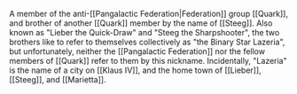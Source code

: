 A member of the anti-<span class="political-bodies-places">[[Pangalactic Federation|Federation]]</span> group <span class="miscellaneous">[[Quark]]</span>, and brother of another <span class="miscellaneous">[[Quark]]</span> member by the name of <span class="people">[[Steeg]]</span>.
Also known as "Lieber the Quick-Draw" and "Steeg the Sharpshooter", the two brothers like to refer to themselves collectively as "the Binary Star Lazeria", but unfortunately, neither the <span class="political-bodies-places">[[Pangalactic Federation]]</span> nor the fellow members of <span class="miscellaneous">[[Quark]]</span> refer to them by this nickname.
Incidentally, "Lazeria" is the name of a city on <span class="political-bodies-places">[[Klaus IV]]</span>, and the home town of <span class="people">[[Lieber]]</span>, <span class="people">[[Steeg]]</span>, and <span class="people">[[Marietta]]</span>.